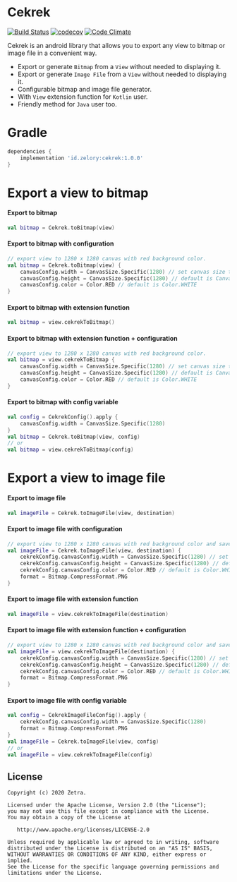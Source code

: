 Cekrek
======
[![Build Status](https://travis-ci.org/zetbaitsu/Cekrek.svg?branch=master)](https://travis-ci.org/zetbaitsu/Cekrek)
[![codecov](https://codecov.io/gh/zetbaitsu/Cekrek/branch/master/graph/badge.svg)](https://codecov.io/gh/zetbaitsu/Cekrek)
[![Code Climate](https://codeclimate.com/github/zetbaitsu/Cekrek/badges/gpa.svg)](https://codeclimate.com/github/zetbaitsu/Cekrek)

Cekrek is an android library that allows you to export any view to bitmap or image file in a convenient way.

* Export or generate `Bitmap` from a `View` without needed to displaying it.
* Export or generate `Image File` from a `View` without needed to displaying it.
* Configurable bitmap and image file generator.
* With `View` extension function for `Kotlin` user.
* Friendly method for `Java` user too.


# Gradle
```groovy
dependencies {
    implementation 'id.zelory:cekrek:1.0.0'
}
```
# Export a view to bitmap
#### Export to bitmap
```kotlin
val bitmap = Cekrek.toBitmap(view)
```
#### Export to bitmap with configuration
```kotlin
// export view to 1280 x 1280 canvas with red background color.
val bitmap = Cekrek.toBitmap(view) {
    canvasConfig.width = CanvasSize.Specific(1280) // set canvas size to 1280 px
    canvasConfig.height = CanvasSize.Specific(1280) // default is CanvasSize.WrapContent
    canvasConfig.color = Color.RED // default is Color.WHITE
}
```
#### Export to bitmap with extension function
```kotlin
val bitmap = view.cekrekToBitmap()
```
#### Export to bitmap with extension function + configuration
```kotlin
// export view to 1280 x 1280 canvas with red background color.
val bitmap = view.cekrekToBitmap {
    canvasConfig.width = CanvasSize.Specific(1280) // set canvas size to 1280 px
    canvasConfig.height = CanvasSize.Specific(1280) // default is CanvasSize.WrapContent
    canvasConfig.color = Color.RED // default is Color.WHITE
}
```
#### Export to bitmap with config variable
```kotlin
val config = CekrekConfig().apply {
    canvasConfig.width = CanvasSize.Specific(1280)
}
val bitmap = Cekrek.toBitmap(view, config)
// or
val bitmap = view.cekrekToBitmap(config)
```
# Export a view to image file
#### Export to image file
```kotlin
val imageFile = Cekrek.toImageFile(view, destination)
```
#### Export to image file with configuration
```kotlin
// export view to 1280 x 1280 canvas with red background color and save it as PNG file.
val imageFile = Cekrek.toImageFile(view, destination) {
    cekrekConfig.canvasConfig.width = CanvasSize.Specific(1280) // set canvas size to 1280 px
    cekrekConfig.canvasConfig.height = CanvasSize.Specific(1280) // default is CanvasSize.WrapContent
    cekrekConfig.canvasConfig.color = Color.RED // default is Color.WHITE
    format = Bitmap.CompressFormat.PNG
}
```
#### Export to image file with extension function
```kotlin
val imageFile = view.cekrekToImageFile(destination)
```
#### Export to image file with extension function + configuration
```kotlin
// export view to 1280 x 1280 canvas with red background color and save it as PNG file.
val imageFile = view.cekrekToImageFile(destination) {
    cekrekConfig.canvasConfig.width = CanvasSize.Specific(1280) // set canvas size to 1280 px
    cekrekConfig.canvasConfig.height = CanvasSize.Specific(1280) // default is CanvasSize.WrapContent
    cekrekConfig.canvasConfig.color = Color.RED // default is Color.WHITE
    format = Bitmap.CompressFormat.PNG
}
```
#### Export to image file with config variable
```kotlin
val config = CekrekImageFileConfig().apply {
    cekrekConfig.canvasConfig.width = CanvasSize.Specific(1280)
    format = Bitmap.CompressFormat.PNG
}
val imageFile = Cekrek.toImageFile(view, config)
// or
val imageFile = view.cekrekToImageFile(config)
```
License
-------
    Copyright (c) 2020 Zetra.
    
    Licensed under the Apache License, Version 2.0 (the "License");
    you may not use this file except in compliance with the License.
    You may obtain a copy of the License at

       http://www.apache.org/licenses/LICENSE-2.0

    Unless required by applicable law or agreed to in writing, software
    distributed under the License is distributed on an "AS IS" BASIS,
    WITHOUT WARRANTIES OR CONDITIONS OF ANY KIND, either express or implied.
    See the License for the specific language governing permissions and
    limitations under the License.
